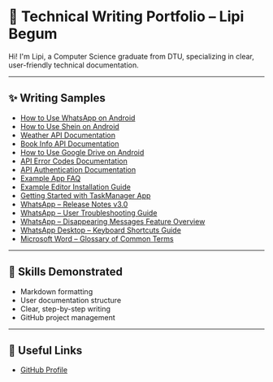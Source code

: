 #  📘 Technical Writing Portfolio – Lipi Begum

Hi! I'm Lipi, a Computer Science graduate from DTU, specializing in clear, user-friendly technical documentation.

---

## ✨ Writing Samples

- [How to Use WhatsApp on Android](whatsapp-guide.md)
- [How to Use Shein on Android](Shein-Guide.md)
- [Weather API Documentation](weather-api-doc.md)
- [Book Info API Documentation](BOOK-Info-doc.md)
- [How to Use Google Drive on Android](google-drive-guide.md)
- [API Error Codes Documentation](API-error-codes.md)
- [API Authentication Documentation](ApI-Authentication-Doc.md)
- [Example App FAQ](example-app-faq.md)
- [Example Editor Installation Guide](example-editor-installation-guide.md)
- [Getting Started with TaskManager App](getting-started-taskmanager.md)
- [WhatsApp – Release Notes v3.0](release-notes-whatsapp-v3.md)
- [WhatsApp – User Troubleshooting Guide](whatsapp-troubleshooting-guide.md)
- [WhatsApp – Disappearing Messages Feature Overview](whatsapp-disappearing-messages-overview.md)
- [WhatsApp Desktop – Keyboard Shortcuts Guide](whatsapp-keyboard-shortcuts-guide.md)
- [Microsoft Word – Glossary of Common Terms](microsoft-word-glossary.md)







  
---

##  🧠 Skills Demonstrated

- Markdown formatting
- User documentation structure
- Clear, step-by-step writing
- GitHub project management
  
---

## 🔗 Useful Links

- [GitHub Profile](https://github.com/lipi-tech)
